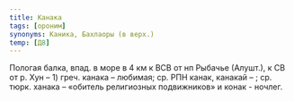 ```yaml
---
title: Канака
tags: [ороним]
synonyms: Каника, Бахлаоры (в верх.)
temp: [Д8]
---
```


Пологая балка, впад. в море в 4 км к ВСВ от нп Рыбачье (Алушт.), к СВ от р. Хун
– 1) греч. канака – любимая; ср. РПН канак, канакай – ; ср. тюрк. ханака –
«обитель религиозных подвижников» и конак - ночлег.
